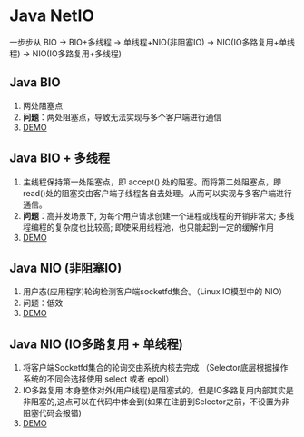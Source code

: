# Java NetIO
一步步从 BIO -> BIO+多线程 -> 单线程+NIO(非阻塞IO) -> NIO(IO多路复用+单线程) -> NIO(IO多路复用+多线程)

## Java BIO
1. 两处阻塞点
2. **问题**：两处阻塞点，导致无法实现与多个客户端进行通信
3. [DEMO](https://github.com/rymuscle/JavaNetIO/tree/master/src/com/javaio/study/bio/chapter02)

## Java BIO + 多线程
1. 主线程保持第一处阻塞点，即 accept() 处的阻塞。而将第二处阻塞点，即read()处的阻塞交由客户端子线程各自去处理。从而可以实现与多客户端进行通信。
2. **问题**：高并发场景下, 为每个用户请求创建一个进程或线程的开销非常大; 多线程编程的复杂度也比较高; 即使采用线程池，也只能起到一定的缓解作用
3. [DEMO](https://github.com/rymuscle/JavaNetIO/tree/master/src/com/javaio/study/bio/chapter03)

## Java NIO (非阻塞IO)
1. 用户态(应用程序)轮询检测客户端socketfd集合。（Linux IO模型中的 NIO）
2. 问题：低效
3. [DEMO](https://github.com/rymuscle/JavaNetIO/tree/master/src/com/javaio/study/nio/chapter03)

## Java NIO (IO多路复用 + 单线程) 
1. 将客户端Socketfd集合的轮询交由系统内核去完成 （Selector底层根据操作系统的不同会选择使用 select 或者 epoll）
2. IO多路复用 本身整体对外(用户线程)是阻塞式的。但是IO多路复用内部其实是非阻塞的,这点可以在代码中体会到(如果在注册到Selector之前，不设置为非阻塞代码会报错)
3. [DEMO](https://github.com/rymuscle/JavaNetIO/tree/master/src/com/javaio/study/nio/iomultiplexing)
